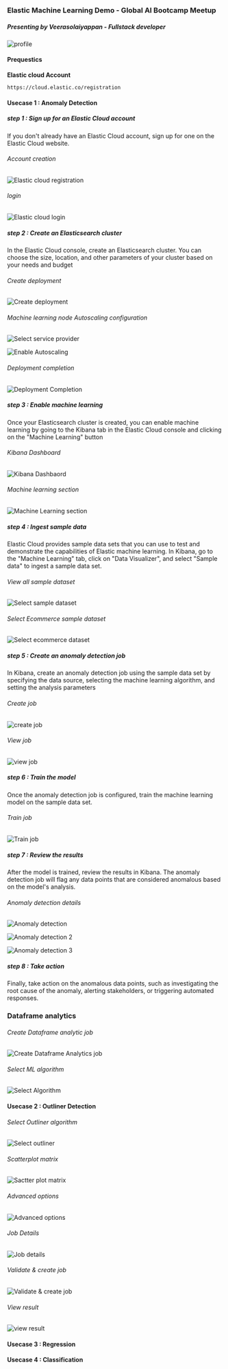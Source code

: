 ### Elastic Machine Learning Demo - Global AI Bootcamp Meetup

##### Presenting by Veerasolaiyappan - Fullstack developer

![profile](./presentation-profile.png)


#### Prequestics

**Elastic cloud Account**

```
https://cloud.elastic.co/registration

```



#### Usecase 1 : Anomaly Detection 
##### step 1 : Sign up for an Elastic Cloud account

If you don't already have an Elastic Cloud account, sign up for one on the Elastic Cloud website.

###### Account creation 

![Elastic cloud registration](./elastic-registration.png)

###### login

![Elastic cloud login](./login.png)

##### step 2 : Create an Elasticsearch cluster

In the Elastic Cloud console, create an Elasticsearch cluster. You can choose the size, location, and other parameters of your cluster based on your needs and budget


###### Create deployment

![Create deployment](./create-deployment.png)




###### Machine learning node Autoscaling configuration

![Select service provider](./select-cloudprovider.png)

![Enable Autoscaling](./autoscaling-configure.png)

###### Deployment completion

![Deployment Completion](./deployment-complete.png)


##### step 3 : Enable machine learning

Once your Elasticsearch cluster is created, you can enable machine learning by going to the Kibana tab in the Elastic Cloud console and clicking on the "Machine Learning" button



###### Kibana Dashboard 

![Kibana Dashbaord](./view-dashboard.png)


###### Machine learning section
![Machine Learning section](./machine-learning-overview.png)


##### step 4 : Ingest sample data

Elastic Cloud provides sample data sets that you can use to test and demonstrate the capabilities of Elastic machine learning. In Kibana, go to the "Machine Learning" tab, click on "Data Visualizer", and select "Sample data" to ingest a sample data set.


###### View all sample dataset
![Select sample dataset](./select-dataset.png)


###### Select Ecommerce sample dataset
![Select ecommerce dataset](./select-ecommerce-dataset.png)



##### step 5 : Create an anomaly detection job

 In Kibana, create an anomaly detection job using the sample data set by specifying the data source, selecting the machine learning algorithm, and setting the analysis parameters

###### Create job
![create job](./create-anomaly-job.png)

###### View job
![view job](./view-job.png)

##### step 6 : Train the model

Once the anomaly detection job is configured, train the machine learning model on the sample data set.


###### Train job
![Train job](./train-models.png)

##### step 7 : Review the results

After the model is trained, review the results in Kibana. The anomaly detection job will flag any data points that are considered anomalous based on the model's analysis.


###### Anomaly detection details

![Anomaly detection](./anomaly-detection-view.png)

![Anomaly detection 2](./anomaly-detection-2.png)

![Anomaly detection 3](./anomaly-detection-3.png)



##### step 8 : Take action

Finally, take action on the anomalous data points, such as investigating the root cause of the anomaly, alerting stakeholders, or triggering automated responses.


### Dataframe analytics

###### Create Dataframe analytic job

![Create Dataframe Analytics job](./create-dataframe-job.png)

###### Select ML algorithm 

![Select Algorithm](./select-data-frame-job.png)


#### Usecase 2 : Outliner Detection 


###### Select Outliner algorithm 

![Select outliner](./outliner-1.png)


###### Scatterplot matrix

![Sactter plot matrix](./outliner-2.png)


###### Advanced options

![Advanced options](./outliner-3.png)


###### Job Details

![Job details](./outliner-4.png)


###### Validate & create job

![Validate & create job](./outliner-5.png)

###### View result

![view result](./outliner-result.png)



#### Usecase 3 : Regression


#### Usecase 4 : Classification

